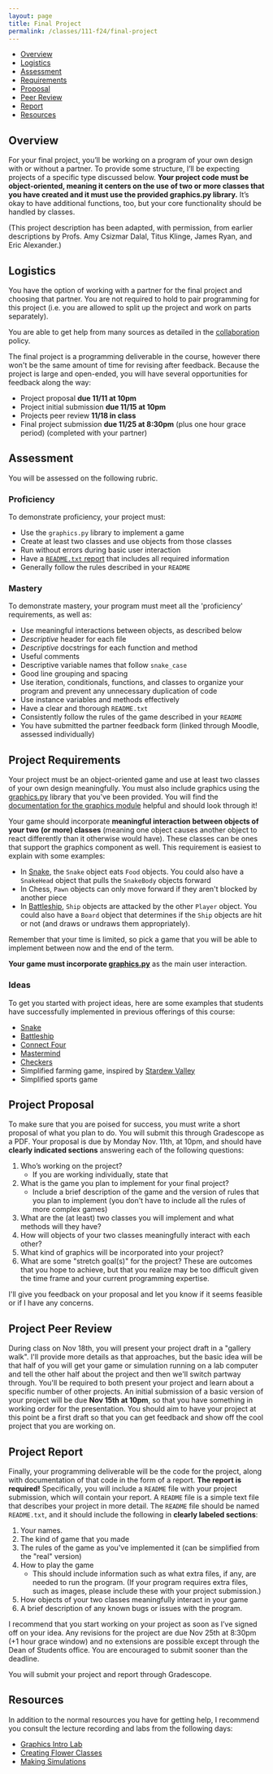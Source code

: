 ```yaml
---
layout: page
title: Final Project 
permalink: /classes/111-f24/final-project
---
```


* [Overview](#overview)
* [Logistics](#logistics)
* [Assessment](#assessment)
* [Requirements](#project-requirements)
* [Proposal](#project-proposal)
* [Peer Review](#project-peer-review)
* [Report](#project-report)
* [Resources](#resources)

## Overview
For your final project, you’ll be working on a program of your own design with or without a partner. 
To provide some structure, I’ll be expecting projects of a specific type discussed below. 
**Your project code must be object-oriented, meaning it centers on the use of two or more classes that you have created and it must use the provided graphics.py library.**
It’s okay to have additional functions, too, but your core functionality should be handled by classes.

(This project description has been adapted, with permission, from earlier descriptions by Profs. Amy Csizmar Dalal, Titus Klinge, James Ryan, and Eric Alexander.)

## Logistics
You have the option of working with a partner for the final project and choosing that partner.
You are not required to hold to pair programming for this project (i.e. you are allowed to split up the project and work on parts separately).

You are able to get help from many sources as detailed in the [collaboration](collaboration) policy.

The final project is a programming deliverable in the course, however there won't be the same amount of time for revising after feedback. Because the project is large and open-ended, you will have several opportunities for feedback along the way:
* Project proposal **due 11/11 at 10pm**
* Project initial submission **due 11/15 at 10pm**
* Projects peer review **11/18 in class**
* Final project submission **due 11/25 at 8:30pm** (plus one hour grace period) (completed with your partner)

## Assessment
You will be assessed on the following rubric.

### Proficiency
To demonstrate proficiency, your project must:

* Use the `graphics.py` library to implement a game
* Create at least two classes and use objects from those classes
* Run without errors during basic user interaction
* Have a [`README.txt` report](#project-code-and-report) that includes all required information
* Generally follow the rules described in your `README`

### Mastery
To demonstrate mastery, your program must meet all the 'proficiency' requirements, as well as:

* Use meaningful interactions between objects, as described below
* *Descriptive* header for each file
* *Descriptive* docstrings for each function and method
* Useful comments
* Descriptive variable names that follow `snake_case`
* Good line grouping and spacing
* Use iteration, conditionals, functions, and classes to organize your program and prevent any unnecessary duplication of code
* Use instance variables and methods effectively
* Have a clear and thorough `README.txt`
* Consistently follow the rules of the game described in your `README`
* You have submitted the partner feedback form (linked through Moodle, assessed individually)

## Project Requirements
Your project must be an object-oriented game and use at least two classes of your own design meaningfully.
You must also include graphics using the [graphics.py](/classes/111-w22/graphics.py) library that you've been provided.
You will find the [documentation for the graphics module](/classes/111-w24/graphics.pdf) helpful and should look through it!

Your game should incorporate **meaningful interaction between objects of your two (or more) classes** (meaning one object causes another object to react differently than it otherwise would have). These classes can be ones that support the graphics component as well.
This requirement is easiest to explain with some examples:
* In [Snake](https://en.wikipedia.org/wiki/Snake_(video_game_genre)), the `Snake` object eats `Food` objects. You could also have a `SnakeHead` object that pulls the `SnakeBody` objects forward
* In Chess, `Pawn` objects can only move forward if they aren't blocked by another piece
* In [Battleship](https://en.wikipedia.org/wiki/Battleship_(game)), `Ship` objects are attacked by the other `Player` object. You could also have a `Board` object that determines if the `Ship` objects are hit or not (and draws or undraws them appropriately).

Remember that your time is limited, so pick a game that you will be able to implement between now and the end of the term. 

**Your game must incorporate [graphics.py](/classes/111-w22/graphics.py)** as the main user interaction. 

### Ideas
To get you started with project ideas, here are some examples that students have successfully implemented in previous offerings of this course:
* [Snake](https://en.wikipedia.org/wiki/Snake_(video_game_genre))
* [Battleship](https://en.wikipedia.org/wiki/Battleship_(game))
* [Connect Four](https://en.wikipedia.org/wiki/Connect_Four)
* [Mastermind](https://en.wikipedia.org/wiki/Mastermind_(board_game))
* [Checkers](https://en.wikipedia.org/wiki/Checkers)
* Simplified farming game, inspired by [Stardew Valley](https://en.wikipedia.org/wiki/Stardew_Valley)
* Simplified sports game


## Project Proposal
To make sure that you are poised for success, you must write a short proposal of what you plan to do. 
You will submit this through Gradescope as a PDF. 
Your proposal is due by Monday Nov. 11th, at 10pm, and should have **clearly indicated sections** answering each of the following questions:

1. Who’s working on the project?
    * If you are working individually, state that
2. What is the game you plan to implement for your final project?
    * Include a brief description of the game and the version of rules that you plan to implement (you don't have to include all the rules of more complex games)
3. What are the (at least) two classes you will implement and what methods will they have? 
4. How will objects of your two classes meaningfully interact with each other?
5. What kind of graphics will be incorporated into your project?
6. What are some "stretch goal(s)" for the project? These are outcomes that you hope to achieve, but that you realize may be too difficult given the time frame and your current programming expertise.

I'll give you feedback on your proposal and let you know if it seems feasible or if I have any concerns.

## Project Peer Review
During class on Nov 18th, you will present your project draft in a "gallery walk".
I'll provide more details as that approaches, but the basic idea will be that half of you will get your game or simulation running on a lab computer and tell the other half about the project and then we'll switch partway through. 
You'll be required to both present your project and learn about a specific number of other projects.
An initial submission of a basic version of your project will be due **Nov 15th at 10pm**, so that you have something in working order for the presentation.
You should aim to have your project at this point be a first draft so that you can get feedback and show off the cool project that you are working on.

## Project Report
Finally, your programming deliverable will be the code for the project, along with documentation of that code in the form of a report. 
**The report is required!** 
Specifically, you will include a `README` file with your project submission, which will contain your report. 
A `README` file is a simple text file that describes your project in more detail. 
The `README` file should be named `README.txt`, and it should include the following in **clearly labeled sections**:

1. Your names.
2. The kind of game that you made
3. The rules of the game as you've implemented it (can be simplified from the "real" version)
4. How to play the game
    * This should include information such as what extra files, if any, are needed to run the program. (If your program requires extra files, such as images, please include these with your project submission.)
5. How objects of your two classes meaningfully interact in your game
6. A brief description of any known bugs or issues with the program.

I recommend that you start working on your project as soon as I’ve signed off on your idea. 
Any revisions for the project are due Nov 25th at 8:30pm (+1 hour grace window) and no extensions are possible except through the Dean of Students office.
You are encouraged to submit sooner than the deadline.

You will submit your project and report through Gradescope.

## Resources
In addition to the normal resources you have for getting help, I recommend you consult the lecture recording and labs from the following days:
* [Graphics Intro Lab](graphics-intro)
* [Creating Flower Classes](creating-classes)
* [Making Simulations](lab-simulations)


